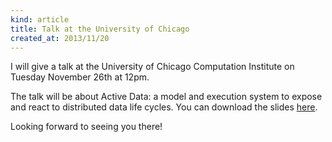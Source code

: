 ```yaml
---
kind: article
title: Talk at the University of Chicago
created_at: 2013/11/20
---
```


I will give a talk at the University of Chicago Computation Institute on Tuesday November 26th at 12pm.

The talk will be about Active Data: a model and execution system to expose and react to distributed data life cycles. You
can download the slides [here](/download/UCCI_11-26-13.pdf "Slides").

Looking forward to seeing you there!
